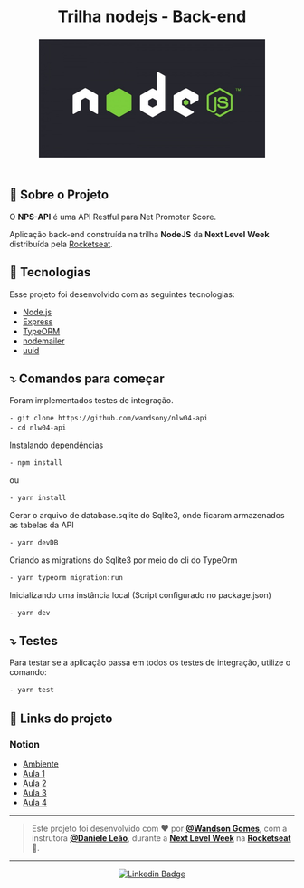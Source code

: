 <h1 align="center">
 Trilha nodejs - Back-end
</h1>

<h3 align="center">
    <img width="400px" src="./nodejs.jpg">
    <br><br>

</h3>

## 📝 Sobre o Projeto

O <strong>NPS-API</strong> é uma API Restful para Net Promoter Score.

Aplicação back-end construída na trilha <strong>NodeJS</strong> da <strong>Next Level Week</strong> distribuída pela [Rocketseat](https://rocketseat.com.br/).

## 🚀 Tecnologias

Esse projeto foi desenvolvido com as seguintes tecnologias:

- [Node.js](https://nodejs.org/en/)
- [Express](https://expressjs.com/pt-br/)
- [TypeORM](https://typeorm.io/)
- [nodemailer](https://nodemailer.com/about/)
- [uuid](https://www.npmjs.com/package/uuid)

## ⤵ Comandos para começar

Foram implementados testes de integração.

```bash
- git clone https://github.com/wandsony/nlw04-api
- cd nlw04-api
```

Instalando dependências

```bash
- npm install
```

ou

```bash
- yarn install
```

Gerar o arquivo de database.sqlite do Sqlite3, onde ficaram armazenados as tabelas da API

```bash
- yarn devDB
```

Criando as migrations do Sqlite3 por meio do cli do TypeOrm

```bash
- yarn typeorm migration:run
```

Inicializando uma instância local (Script configurado no package.json)

```bash
- yarn dev
```

## ⤵ Testes

Para testar se a aplicação passa em todos os testes de integração, utilize o comando:

```bash
- yarn test
```

## 🔗 Links do projeto

### Notion

- [Ambiente](https://www.notion.so/Configura-es-do-ambiente-Node-js-ae9fea3f78894139af4268d198294e2a)
- [Aula 1](https://www.notion.so/Dia-1-Fundamentos-do-NodeJS-a0040fa51a764bdaaf5648fedbf6fb4d)
- [Aula 2](https://www.notion.so/danileao/Dia-2-Iniciando-com-o-Banco-de-Dados-ffa8a141872641b7b13338f339d7a69b)
- [Aula 3](https://www.notion.so/Dia-3-Testando-a-nossa-aplica-o-6b517e6d081241258009c640f7032cde)
- [Aula 4](https://www.notion.so/danileao/Dia-4-Envio-de-e-mail-1b85cb36f0a84e5e90a43e3acbce5674)

---
   >Este projeto foi desenvolvido com ❤️ por **[@Wandson Gomes](https://www.linkedin.com/in/wandsony/)**, com a instrutora **[@Daniele Leão](https://www.linkedin.com/in/daniele-le%C3%A3o-evangelista-5540ab25)**, durante a **[Next Level Week](https://rocketseat.com.br/)** na **[Rocketseat](https://www.linkedin.com/school/rocketseat/about/)** 💜. <br> 
---
   <div align="center">

   [![Linkedin Badge](https://img.shields.io/badge/-Wandson%20Gomes-292929?style=flat-square&logo=Linkedin&logoColor=white&link=https://www.linkedin.com/in/wandsony/)](https://www.linkedin.com/in/wandsony/)

   </div>
